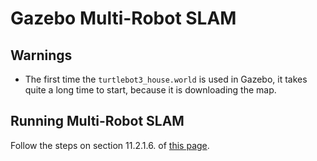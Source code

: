 # Gazebo Multi-Robot SLAM

## Warnings

-  The first time the `turtlebot3_house.world` is used in Gazebo, it takes quite a long time to start, because it is downloading the map.

## Running Multi-Robot SLAM

Follow the steps on section 11.2.1.6. of [this page](http://emanual.robotis.com/docs/en/platform/turtlebot3/simulation/#turtlebot3-simulation-using-gazebo).